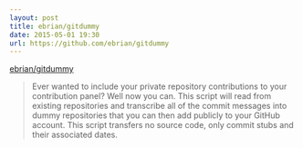 ```yaml
---
layout: post
title: ebrian/gitdummy
date: 2015-05-01 19:30
url: https://github.com/ebrian/gitdummy
---
```


[ebrian/gitdummy](https://github.com/ebrian/gitdummy)

> Ever wanted to include your private repository contributions to your contribution panel? Well now you can. This script will read from existing repositories and transcribe all of the commit messages into dummy repositories that you can then add publicly to your GitHub account. This script transfers no source code, only commit stubs and their associated dates.

